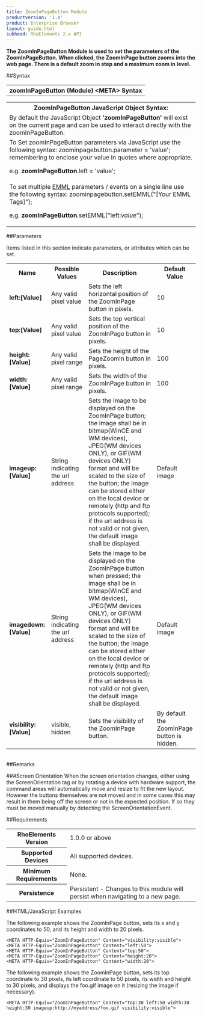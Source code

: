 ```yaml
---
title: ZoomInPageButton Module
productversion: '1.4'
product: Enterprise Browser
layout: guide.html
subhead: RhoElements 2.x API
---
```



<b>
The ZoomInPageButton Module is used to set the parameters of the ZoomInPageButton. When clicked, the ZoomInPage button zooms into the web page. There is a default zoom in step and a maximum zoom in level.
</b>

##Syntax

<table class="re-table"><tr><th class="tableHeading">zoomInPageButton (Module) &lt;META&gt; Syntax
</th></tr></table>
<table class="re-table"><tr><th class="tableHeading">ZoomInPageButton JavaScript Object Syntax:</th></tr><tr><td class="clsSyntaxCells clsOddRow">
By default the JavaScript Object <b>'zoomInPageButton'</b> will exist on the current page and can be used to interact directly with the zoomInPageButton.
</td></tr><tr><td class="clsSyntaxCells clsEvenRow">
To Set zoomInPageButton parameters via JavaScript use the following syntax: zoominpagebutton.parameter = 'value'; remembering to enclose your value in quotes where appropriate.  
<P />e.g. <b>zoomInPageButton</b>.left = 'value';
</td></tr><tr><td class="clsSyntaxCells clsOddRow">							
To set multiple <a href="/rhoelements/EMMLOverview">EMML</a> parameters / events on a single line use the following syntax: zoominpagebutton.setEMML("[Your EMML Tags]");
<P />
e.g. <b>zoomInPageButton</b>.setEMML("left:<i>value</i>");							
</td></tr></table>

##Parameters


Items listed in this section indicate parameters, or attributes which can be set.
<table class="re-table"><col width="20%" /><col width="20%" /><col width="38%" /><col width="22%" /><tr><th class="tableHeading">Name</th><th class="tableHeading">Possible Values</th><th class="tableHeading">Description</th><th class="tableHeading">Default Value</th></tr><tr><td class="clsSyntaxCells clsOddRow"><b>left:[Value]
</b></td><td class="clsSyntaxCells clsOddRow">Any valid pixel value</td><td class="clsSyntaxCells clsOddRow">Sets the left horizontal position of the ZoomInPage button in pixels.</td><td class="clsSyntaxCells clsOddRow">10</td></tr><tr><td class="clsSyntaxCells clsEvenRow"><b>top:[Value]
</b></td><td class="clsSyntaxCells clsEvenRow">Any valid pixel value</td><td class="clsSyntaxCells clsEvenRow">Sets the top vertical position of the ZoomInPage button in pixels.</td><td class="clsSyntaxCells clsEvenRow">10</td></tr><tr><td class="clsSyntaxCells clsOddRow"><b>height:[Value]
</b></td><td class="clsSyntaxCells clsOddRow">Any valid pixel range</td><td class="clsSyntaxCells clsOddRow">Sets the height of the PageZoomIn button in pixels.</td><td class="clsSyntaxCells clsOddRow">100</td></tr><tr><td class="clsSyntaxCells clsEvenRow"><b>width:[Value]
</b></td><td class="clsSyntaxCells clsEvenRow">Any valid pixel range</td><td class="clsSyntaxCells clsEvenRow">Sets the width of the ZoomInPage button in pixels.</td><td class="clsSyntaxCells clsEvenRow">100</td></tr><tr><td class="clsSyntaxCells clsOddRow"><b>imageup:[Value]
</b></td><td class="clsSyntaxCells clsOddRow">String indicating the url address</td><td class="clsSyntaxCells clsOddRow">Sets the image to be displayed on the ZoomInPage button; the image shall be in bitmap(WinCE and WM devices),
                                JPEG(WM devices ONLY), or GIF(WM devices ONLY) format and will be scaled to the size of the button; the image can be stored 
                                either on the local device or remotely (http and ftp protocols supported); if the url address is
                                not valid or not given, the default image shall be displayed.
                                </td><td class="clsSyntaxCells clsOddRow">Default image</td></tr><tr><td class="clsSyntaxCells clsEvenRow"><b>imagedown:[Value]
</b></td><td class="clsSyntaxCells clsEvenRow">String indicating the url address</td><td class="clsSyntaxCells clsEvenRow">
                      Sets the image to be displayed on the ZoomInPage button when pressed; the image shall be in bitmap(WinCE and WM devices),
                      JPEG(WM devices ONLY), or GIF(WM devices ONLY) format and will be scaled to the size of the button; the image can be stored
                      either on the local device or remotely (http and ftp protocols supported); if the url address is
                      not valid or not given, the default image shall be displayed.
                    </td><td class="clsSyntaxCells clsEvenRow">Default image</td></tr><tr><td class="clsSyntaxCells clsOddRow"><b>visibility:[Value]
</b></td><td class="clsSyntaxCells clsOddRow">visible, hidden</td><td class="clsSyntaxCells clsOddRow">Sets the visibility of the ZoomInPage button.</td><td class="clsSyntaxCells clsOddRow">By default the ZoomInPage button is hidden.</td></tr></table>
<table class="re-table"><col width="78%" /><col width="8%" /><col width="1%" /><col width="5%" /><col width="1%" /><col width="5%" /><col width="2%" /></table>




##Remarks


###Screen Orientation
When the screen orientation changes, either using the ScreenOrientation tag or by rotating a device with hardware support, the command areas will automatically move and resize to fit the new layout. However the buttons themselves are not moved and in some cases this may result in them being off the screen or not in the expected position. If so they must be moved manually by detecting the ScreenOrientationEvent.




##Requirements

<table class="re-table"><tr><th class="tableHeading">RhoElements Version</th><td class="clsSyntaxCell clsEvenRow">1.0.0 or above
</td></tr><tr><th class="tableHeading">Supported Devices</th><td class="clsSyntaxCell clsOddRow">All supported devices.</td></tr><tr><th class="tableHeading">Minimum Requirements</th><td class="clsSyntaxCell clsOddRow">None.</td></tr><tr><th class="tableHeading">Persistence</th><td class="clsSyntaxCell clsEvenRow">Persistent - Changes to this module will persist when navigating to a new page.</td></tr></table>


##HTML/JavaScript Examples

The following example shows the ZoomInPage button, sets its x and y coordinates to 50, and its height and width to 20 pixels.

	<META HTTP-Equiv="ZoomInPageButton" Content="visibility:visible">
	<META HTTP-Equiv="ZoomInPageButton" Content="left:50">
	<META HTTP-Equiv="ZoomInPageButton" Content="top:50">
	<META HTTP-Equiv="ZoomInPageButton" Content="height:20">
	<META HTTP-Equiv="ZoomInPageButton" Content="width:20">
	
	
The following example shows the ZoomInPage button, sets its top coordinate to 30 pixels, its left coordinate to 50 pixels, its width and height to 30 pixels, and displays the foo.gif image on it (resizing the image if necessary).

	<META HTTP-Equiv="ZoomInPageButton" Content="top:30 left:50 width:30 height:30 imageup:http://myaddress/foo.gif visibility:visible">
	





